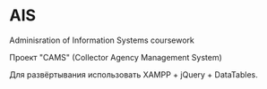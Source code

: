 AIS
===

Adminisration of Information Systems coursework

Проект "CAMS" (Collector Agency Management System)

Для развёртывания использовать XAMPP + jQuery + DataTables.